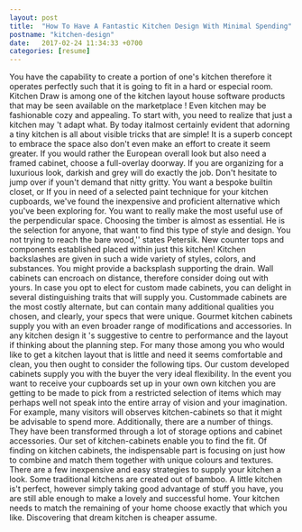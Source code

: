 ```yaml
---
layout: post
title:  "How To Have A Fantastic Kitchen Design With Minimal Spending"
postname: "kitchen-design"
date:   2017-02-24 11:34:33 +0700
categories: [resume]
---
```

You have the capability to create a portion of one's kitchen therefore it operates perfectly such that it is going to fit in a hard or especial room. Kitchen Draw is among one of the kitchen layout house software products that may be seen available on the marketplace ! Even kitchen may be fashionable cozy and appealing. To start with, you need to realize that just a kitchen may 't adapt what. By today italmost certainly evident that adorning a tiny kitchen is all about visible tricks that are simple! It is a superb concept to embrace the space also don't even make an effort to create it seem greater. If you would rather the European overall look but also need a framed cabinet, choose a full-overlay doorway. If you are organizing for a luxurious look, darkish and grey will do exactly the job. Don't hesitate to jump over if youn't demand that nitty gritty. You want a bespoke builtin closet, or If you in need of a selected paint technique for your kitchen cupboards, we've found the inexpensive and proficient alternative which you've been exploring for. You want to really make the most useful use of the perpendicular space. Choosing the timber is almost as essential. He is the selection for anyone, that want to find this type of style and design. You not trying to reach the bare wood,'' states Petersik. New counter tops and components established placed within just this kitchen! Kitchen backslashes are given in such a wide variety of styles, colors, and substances. You might provide a backsplash supporting the drain. Wall cabinets can encroach on distance, therefore consider doing out with yours. In case you opt to elect for custom made cabinets, you can delight in several distinguishing traits that will supply you. Custommade cabinets are the most costly alternate, but can contain many additional qualities you chosen, and clearly, your specs that were unique. Gourmet kitchen cabinets supply you with an even broader range of modifications and accessories. In any kitchen design it 's suggestive to centre to performance and the layout if thinking about the planning step. For many those among you who would like to get a kitchen layout that is little and need it seems comfortable and clean, you then ought to consider the following tips. Our custom developed cabinets supply you with the buyer the very ideal flexibility. In the event you want to receive your cupboards set up in your own own kitchen you are getting to be made to pick from a restricted selection of items which may perhaps well not speak into the entire array of vision and your imagination. For example, many visitors will observes kitchen-cabinets so that it might be advisable to spend more. Additionally, there are a number of things. They have been transformed through a lot of storage options and cabinet accessories. Our set of kitchen-cabinets enable you to find the fit. Of finding on kitchen cabinets, the indispensable part is focusing on just how to combine and match them together with unique colours and textures. There are a few inexpensive and easy strategies to supply your kitchen a look. Some traditional kitchens are created out of bamboo. A little kitchen is't perfect, however simply taking good advantage of stuff you have, you are still able enough to make a lovely and successful home. Your kitchen needs to match the remaining of your home choose exactly that which you like. Discovering that dream kitchen is cheaper assume.
